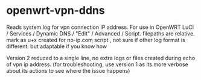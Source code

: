 # openwrt-vpn-ddns
Reads system.log for vpn connection IP address. For use in OpenWRT LuCI / Services / Dynamic DNS / "Edit" / Advanced / Script. filepaths are relative. mark as u+x
created for no-ip.com script , not sure if other log format is different. but adaptable if you know how

Version 2
reduced to a single line, no extra logs or files created during echo of vpn ip address.
(for troubleshooting, use version 1 as its more verbose about its actions to see where the issue happens)